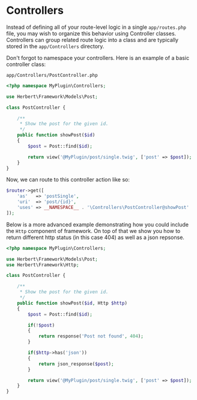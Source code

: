 # Controllers

Instead of defining all of your route-level logic in a single `app/routes.php` file, you may wish to organize this behavior using Controller classes. Controllers can group related route logic into a class and are typically stored in the `app/Controllers` directory.

Don't forgot to namespace your controllers. Here is an example of a basic controller class:

 `app/Controllers/PostController.php`


```php
<?php namespace MyPlugin\Controllers;

use Herbert\Framework\Models\Post;

class PostController {

    /**
     * Show the post for the given id.
     */
    public function showPost($id)
    {
        $post = Post::find($id);

        return view('@MyPlugin/post/single.twig', ['post' => $post]);
    }
}
```

Now, we can route to this controller action like so:

``` php
$router->get([
    'as'   => 'postSingle',
    'uri'  => 'post/{id}',
    'uses' => __NAMESPACE__ . '\Controllers\PostController@showPost'
]);
```
Below is a more advanced example demonstrating how you could include the `Http` component of framework. On top of that we show you how to return different http status (in this case 404) as well as a json repsonse.

``` php
<?php namespace MyPlugin\Controllers;

use Herbert\Framework\Models\Post;
use Herbert\Framework\Http;

class PostController {

    /**
     * Show the post for the given id.
     */
    public function showPost($id, Http $http)
    {
        $post = Post::find($id);

        if(!$post)
        {
            return response('Post not found', 404);
        }

        if($http->has('json'))
        {
            return json_response($post);
        }

        return view('@MyPlugin/post/single.twig', ['post' => $post]);
    }
}

```
